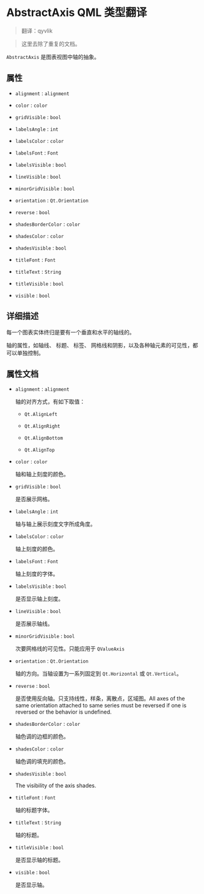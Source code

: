 # AbstractAxis QML 类型翻译

> 翻译：qyvlik

> 这里去除了重复的文档。

`AbstractAxis` 是图表视图中轴的抽象。

## 属性

+ `alignment` : `alignment`

+ `color` : `color`

+ `gridVisible` : `bool`

+ `labelsAngle` : `int`

+ `labelsColor` : `color`

+ `labelsFont` : `Font`

+ `labelsVisible` : `bool`

+ `lineVisible` : `bool`

+ `minorGridVisible` : `bool`

+ `orientation` : `Qt.Orientation`

+ `reverse` : `bool`

+ `shadesBorderColor` : `color`

+ `shadesColor` : `color`

+ `shadesVisible` : `bool`

+ `titleFont` : `Font`

+ `titleText` : `String`

+ `titleVisible` : `bool`

+ `visible` : `bool` 

## 详细描述

每一个图表实体终归是要有一个垂直和水平的轴线的。

轴的属性，如轴线、 标题、 标签、 网格线和阴影，以及各种轴元素的可见性，都可以单独控制。

## 属性文档

+ `alignment` : `alignment`

    轴的对齐方式，有如下取值：

    + `Qt.AlignLeft`

    + `Qt.AlignRight`

    + `Qt.AlignBottom`

    + `Qt.AlignTop`

+ `color` : `color`

    轴和轴上刻度的颜色。

+ `gridVisible` : `bool`

    是否展示网格。

+ `labelsAngle` : `int`

    轴与轴上展示刻度文字所成角度。

+ `labelsColor` : `color`

    轴上刻度的颜色。

+ `labelsFont` : `Font`

    轴上刻度的字体。

+ `labelsVisible` : `bool`

    是否显示轴上刻度。

+ `lineVisible` : `bool`

    是否展示轴线。

+ `minorGridVisible` : `bool`

    次要网格线的可见性。只能应用于 `QValueAxis`

+ `orientation` : `Qt.Orientation`

    轴的方向。当轴设置为一系列固定到 `Qt.Horizontal` 或 `Qt.Vertical`。

+ `reverse` : `bool`

    是否使用反向轴。只支持线性，样条，离散点，区域图。All axes of the same orientation attached to same series must be reversed if one is reversed or the behavior is undefined.

+ `shadesBorderColor` : `color`

    轴色调的边框的颜色。

+ `shadesColor` : `color`

    轴色调的填充的颜色。

+ `shadesVisible` : `bool`

    The visibility of the axis shades.

+ `titleFont` : `Font`

    轴的标题字体。

+ `titleText` : `String`

    轴的标题。

+ `titleVisible` : `bool`

    是否显示轴的标题。

+ `visible` : `bool` 

    是否显示轴。

